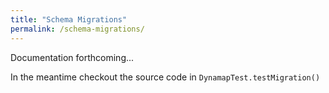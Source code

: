 ```yaml
---
title: "Schema Migrations"
permalink: /schema-migrations/
---
```


Documentation forthcoming...

In the meantime checkout the source code in `DynamapTest.testMigration()`
